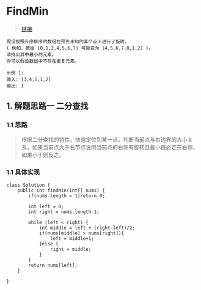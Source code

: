 # FindMin
> [链接](https://leetcode-cn.com/problems/find-minimum-in-rotated-sorted-array/)
```
假设按照升序排序的数组在预先未知的某个点上进行了旋转。
( 例如，数组 [0,1,2,4,5,6,7] 可能变为 [4,5,6,7,0,1,2] )。
请找出其中最小的元素。
你可以假设数组中不存在重复元素。

示例 1:
输入: [3,4,5,1,2]
输出: 1
```
## 1. 解题思路一 二分查找
### 1.1 思路
> 根据二分查找的特性，快速定位到某一点，判断当前点与右边界的大小关系，如果当前点大于右节点说明当前点的右侧有旋转且最小值必定在右侧，如果小于则反之。
### 1.1 具体实现
```
class Solution {
    public int findMin(int[] nums) {
        if(nums.length < 1)return 0;

        int left = 0;
        int right = nums.length-1;

        while (left < right) {
            int middle = left + (right-left)/2;
            if(nums[middle] > nums[right]){
                left = middle+1;
            }else {
                right = middle;
            }
        }
        return nums[left];
    }

}
```